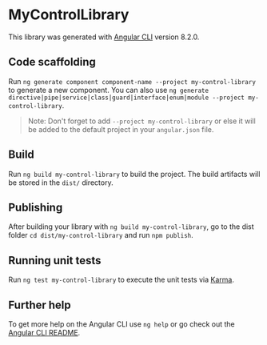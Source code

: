 # MyControlLibrary

This library was generated with [Angular CLI](https://github.com/angular/angular-cli) version 8.2.0.

## Code scaffolding

Run `ng generate component component-name --project my-control-library` to generate a new component. You can also use `ng generate directive|pipe|service|class|guard|interface|enum|module --project my-control-library`.
> Note: Don't forget to add `--project my-control-library` or else it will be added to the default project in your `angular.json` file. 

## Build

Run `ng build my-control-library` to build the project. The build artifacts will be stored in the `dist/` directory.

## Publishing

After building your library with `ng build my-control-library`, go to the dist folder `cd dist/my-control-library` and run `npm publish`.

## Running unit tests

Run `ng test my-control-library` to execute the unit tests via [Karma](https://karma-runner.github.io).

## Further help

To get more help on the Angular CLI use `ng help` or go check out the [Angular CLI README](https://github.com/angular/angular-cli/blob/master/README.md).
